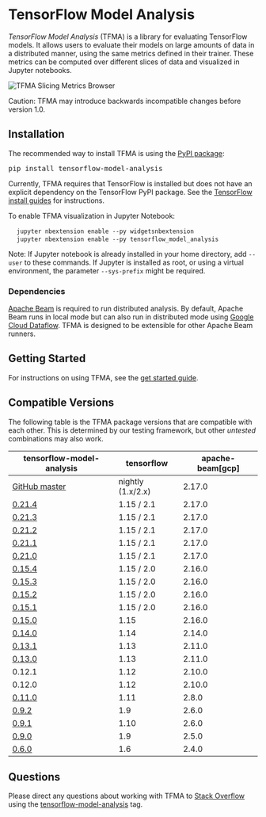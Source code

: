 # TensorFlow Model Analysis

*TensorFlow Model Analysis* (TFMA) is a library for evaluating TensorFlow models.
It allows users to evaluate their models on large amounts of data in a
distributed manner, using the same metrics defined in their trainer. These
metrics can be computed over different slices of data and visualized in Jupyter
notebooks.

![TFMA Slicing Metrics Browser](./images/tfma-slicing-metrics-browser.gif)

Caution: TFMA may introduce backwards incompatible changes before version 1.0.

## Installation

The recommended way to install TFMA is using the
[PyPI package](https://pypi.org/project/tensorflow-model-analysis/):

<pre class="devsite-terminal devsite-click-to-copy">
pip install tensorflow-model-analysis
</pre>

Currently, TFMA requires that TensorFlow is installed but does not have an
explicit dependency on the TensorFlow PyPI package. See the
[TensorFlow install guides](https://www.tensorflow.org/install) for instructions.

To enable TFMA visualization in Jupyter Notebook:

<pre class="prettyprint">
  <code class="devsite-terminal">jupyter nbextension enable --py widgetsnbextension</code>
  <code class="devsite-terminal">jupyter nbextension enable --py tensorflow_model_analysis</code>
</pre>

Note: If Jupyter notebook is already installed in your home directory, add
`--user` to these commands. If Jupyter is installed as root, or using a virtual
environment, the parameter `--sys-prefix` might be required.

### Dependencies

[Apache Beam](https://beam.apache.org/) is required to run distributed analysis.
By default, Apache Beam runs in local mode but can also run in distributed mode
using [Google Cloud Dataflow](https://cloud.google.com/dataflow/). TFMA is
designed to be extensible for other Apache Beam runners.

## Getting Started

For instructions on using TFMA, see the [get started guide](./get_started).

## Compatible Versions

The following table is the TFMA package versions that are compatible with each
other. This is determined by our testing framework, but other *untested*
combinations may also work.

tensorflow-model-analysis                                                            | tensorflow        | apache-beam[gcp]
------------------------------------------------------------------------------------ | ----------------- | ----------------
[GitHub master](https://github.com/tensorflow/model-analysis/blob/master/RELEASE.md) | nightly (1.x/2.x) | 2.17.0
[0.21.4](https://github.com/tensorflow/model-analysis/blob/v0.21.4/RELEASE.md)       | 1.15 / 2.1        | 2.17.0
[0.21.3](https://github.com/tensorflow/model-analysis/blob/v0.21.3/RELEASE.md)       | 1.15 / 2.1        | 2.17.0
[0.21.2](https://github.com/tensorflow/model-analysis/blob/v0.21.2/RELEASE.md)       | 1.15 / 2.1        | 2.17.0
[0.21.1](https://github.com/tensorflow/model-analysis/blob/v0.21.1/RELEASE.md)       | 1.15 / 2.1        | 2.17.0
[0.21.0](https://github.com/tensorflow/model-analysis/blob/v0.21.0/RELEASE.md)       | 1.15 / 2.1        | 2.17.0
[0.15.4](https://github.com/tensorflow/model-analysis/blob/v0.15.4/RELEASE.md)       | 1.15 / 2.0        | 2.16.0
[0.15.3](https://github.com/tensorflow/model-analysis/blob/v0.15.3/RELEASE.md)       | 1.15 / 2.0        | 2.16.0
[0.15.2](https://github.com/tensorflow/model-analysis/blob/v0.15.2/RELEASE.md)       | 1.15 / 2.0        | 2.16.0
[0.15.1](https://github.com/tensorflow/model-analysis/blob/v0.15.1/RELEASE.md)       | 1.15 / 2.0        | 2.16.0
[0.15.0](https://github.com/tensorflow/model-analysis/blob/v0.15.0/RELEASE.md)       | 1.15              | 2.16.0
[0.14.0](https://github.com/tensorflow/model-analysis/blob/v0.14.0/RELEASE.md)       | 1.14              | 2.14.0
[0.13.1](https://github.com/tensorflow/model-analysis/blob/v0.13.1/RELEASE.md)       | 1.13              | 2.11.0
[0.13.0](https://github.com/tensorflow/model-analysis/blob/v0.13.0/RELEASE.md)       | 1.13              | 2.11.0
0.12.1                                                                               | 1.12              | 2.10.0
0.12.0                                                                               | 1.12              | 2.10.0
[0.11.0](https://github.com/tensorflow/model-analysis/blob/v0.11.0/RELEASE.md)       | 1.11              | 2.8.0
[0.9.2](https://github.com/tensorflow/model-analysis/blob/v0.9.2/RELEASE.md)         | 1.9               | 2.6.0
[0.9.1](https://github.com/tensorflow/model-analysis/blob/v0.9.1/RELEASE.md)         | 1.10              | 2.6.0
[0.9.0](https://github.com/tensorflow/model-analysis/blob/v0.9.0/RELEASE.md)         | 1.9               | 2.5.0
[0.6.0](https://github.com/tensorflow/model-analysis/blob/v0.6.0/RELEASE.md)         | 1.6               | 2.4.0

## Questions

Please direct any questions about working with TFMA to
[Stack Overflow](https://stackoverflow.com) using the
[tensorflow-model-analysis](https://stackoverflow.com/questions/tagged/tensorflow-model-analysis)
tag.
